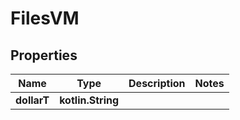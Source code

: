 
# FilesVM

## Properties
Name | Type | Description | Notes
------------ | ------------- | ------------- | -------------
**dollarT** | **kotlin.String** |  | 



